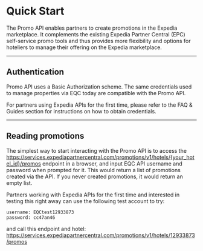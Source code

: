 # Quick Start
The Promo API enables partners to create promotions in the Expedia marketplace. It complements the existing Expedia Partner Central (EPC) self-service promo tools and thus provides more flexibility and options for hoteliers to manage their offering on the Expedia marketplace.

----

## Authentication
Promo API uses a Basic Authorization scheme. The same credentials used to manage properties via EQC today are compatible with the Promo API. 

For partners using Expedia APIs for the first time, please refer to the FAQ & Guides section for instructions on how to obtain credentials.

----

## Reading promotions
The simplest way to start interacting with the Promo API is to access the 
<https://services.expediapartnercentral.com/promotions/v1/hotels/{your_hotel_id}/promos> endpoint in a browser, and input EQC API username and password when prompted for it. This would return a list of promotions created via the API. If you never created promotions, it would return an empty list.

Partners working with Expedia APIs for the first time and interested in testing this right away can use the following test account to try:
```
username: EQCtest12933873
password: cc47an46
```
and call this endpoint and hotel: https://services.expediapartnercentral.com/promotions/v1/hotels/12933873/promos
